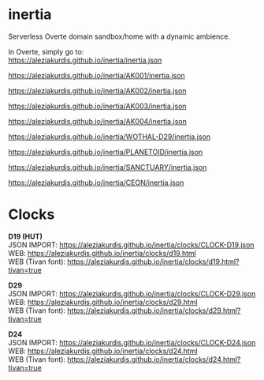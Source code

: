 # inertia
Serverless Overte domain sandbox/home with a dynamic ambience.


In Overte, simply go to:  
https://aleziakurdis.github.io/inertia/inertia.json  
  
https://aleziakurdis.github.io/inertia/AK001/inertia.json  
  
https://aleziakurdis.github.io/inertia/AK002/inertia.json  
 
https://aleziakurdis.github.io/inertia/AK003/inertia.json  
  
https://aleziakurdis.github.io/inertia/AK004/inertia.json  
  
https://aleziakurdis.github.io/inertia/WOTHAL-D29/inertia.json  
  
https://aleziakurdis.github.io/inertia/PLANETOID/inertia.json  
  
https://aleziakurdis.github.io/inertia/SANCTUARY/inertia.json 
  
https://aleziakurdis.github.io/inertia/CEON/inertia.json  

# Clocks
**D19 (HUT)**  
JSON IMPORT: https://aleziakurdis.github.io/inertia/clocks/CLOCK-D19.json  
WEB: https://aleziakurdis.github.io/inertia/clocks/d19.html  
WEB (Tivan font): https://aleziakurdis.github.io/inertia/clocks/d19.html?tivan=true  
  
**D29**  
JSON IMPORT: https://aleziakurdis.github.io/inertia/clocks/CLOCK-D29.json  
WEB: https://aleziakurdis.github.io/inertia/clocks/d29.html  
WEB (Tivan font): https://aleziakurdis.github.io/inertia/clocks/d29.html?tivan=true  
  
**D24**  
JSON IMPORT: https://aleziakurdis.github.io/inertia/clocks/CLOCK-D24.json  
WEB: https://aleziakurdis.github.io/inertia/clocks/d24.html  
WEB (Tivan font): https://aleziakurdis.github.io/inertia/clocks/d24.html?tivan=true  
  
